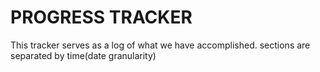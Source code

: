 # PROGRESS TRACKER
This tracker serves as a log of what we have accomplished. sections are separated by time(date granularity)